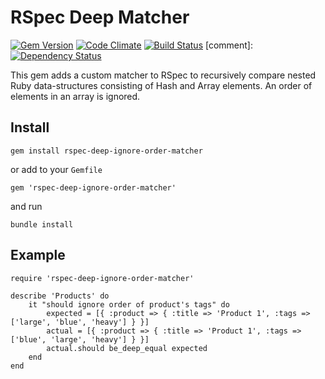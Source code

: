 # RSpec Deep Matcher

[![Gem Version](https://badge.fury.io/rb/rspec-deep-ignore-order-matcher.png)](http://badge.fury.io/rb/rspec-deep-ignore-order-matcher)
[![Code Climate](https://codeclimate.com/github/amogil/rspec-deep-ignore-order-matcher/badges/gpa.svg)](https://codeclimate.com/github/amogil/rspec-deep-ignore-order-matcher)
[![Build Status](https://travis-ci.org/amogil/rspec-deep-ignore-order-matcher.svg?branch=master)](https://travis-ci.org/amogil/rspec-deep-ignore-order-matcher)
[comment]: [![Dependency Status](https://gemnasium.com/badges/github.com/amogil/rspec-deep-ignore-order-matcher.svg)](https://gemnasium.com/github.com/amogil/rspec-deep-ignore-order-matcher)

This gem adds a custom matcher to RSpec to recursively compare nested Ruby data-structures consisting of Hash and Array elements.
An order of elements in an array is ignored.

## Install
```
gem install rspec-deep-ignore-order-matcher
```
or add to your `Gemfile`
```
gem 'rspec-deep-ignore-order-matcher'
```
and run
```
bundle install
```

## Example
```
require 'rspec-deep-ignore-order-matcher'

describe 'Products' do
	it "should ignore order of product's tags" do
		expected = [{ :product => { :title => 'Product 1', :tags => ['large', 'blue', 'heavy'] } }]
		actual = [{ :product => { :title => 'Product 1', :tags => ['blue', 'large', 'heavy'] } }]
		actual.should be_deep_equal expected
	end
end
```
